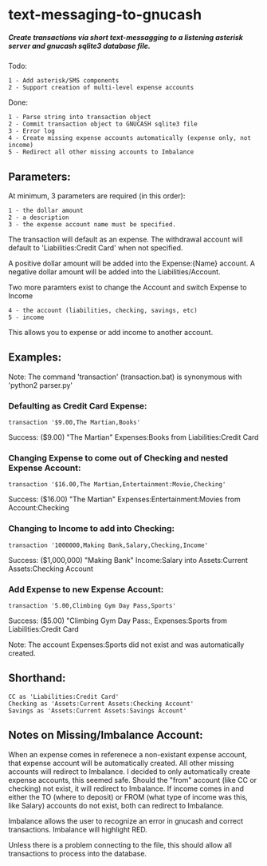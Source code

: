 # text-messaging-to-gnucash
##### Create transactions via short text-messagging to a listening asterisk server and gnucash sqlite3 database file.

Todo:

    1 - Add asterisk/SMS components
    2 - Support creation of multi-level expense accounts 
    
Done:

    1 - Parse string into transaction object
    2 - Commit transaction object to GNUCASH sqlite3 file 
    3 - Error log
    4 - Create missing expense accounts automatically (expense only, not income)
    5 - Redirect all other missing accounts to Imbalance

## Parameters: 

At minimum, 3 parameters are required (in this order):

    1 - the dollar amount
    2 - a description
    3 - the expense account name must be specified. 
    
The transaction will default as an expense. The withdrawal account will default to 'Liabilities:Credit Card' when not specified.

A positive dollar amount will be added into the Expense:{Name} account.
A negative dollar amount will be added into the Liabilities/Account.

Two more paramters exist to change the Account and switch Expense to Income

    4 - the account (liabilities, checking, savings, etc)
    5 - income

This allows you to expense or add income to another account. 

## Examples: 

Note: The command 'transaction' (transaction.bat) is synonymous with 'python2 parser.py'

### Defaulting as Credit Card Expense:
```transaction '$9.00,The Martian,Books'```

Success:  ($9.00) "The Martian" Expenses:Books from Liabilities:Credit Card

### Changing Expense to come out of Checking and nested Expense Account:
```transaction '$16.00,The Martian,Entertainment:Movie,Checking'```

Success:  ($16.00) "The Martian" Expenses:Entertainment:Movies from Account:Checking

### Changing to Income to add into Checking:
```transaction '1000000,Making Bank,Salary,Checking,Income'```

Success:  ($1,000,000) "Making Bank" Income:Salary into Assets:Current Assets:Checking Account

### Add Expense to new Expense Account:
```transaction '5.00,Climbing Gym Day Pass,Sports'```

Success:  ($5.00) "Climbing Gym Day Pass:, Expenses:Sports from Liabilities:Credit Card

Note: The account Expenses:Sports did not exist and was automatically created.

## Shorthand:

    CC as 'Liabilities:Credit Card'
    Checking as 'Assets:Current Assets:Checking Account'
    Savings as 'Assets:Current Assets:Savings Account'

## Notes on Missing/Imbalance Account:

When an expense comes in referenece a non-existant expense account, that expense account will be automatically created.
All other missing accounts will redirect to Imbalance.
I decided to only automatically create expense accounts, this seemed safe. Should the "from" account (like CC or checking) not exist, it will redirect to Imbalance.
If income comes in and either the TO (where to deposit) or FROM (what type of income was this, like Salary) accounts do not exist, both can redirect to Imbalance.

Imbalance allows the user to recognize an error in gnucash and correct transactions. Imbalance will highlight RED.

Unless there is a problem connecting to the file, this should allow all transactions to process into the database.